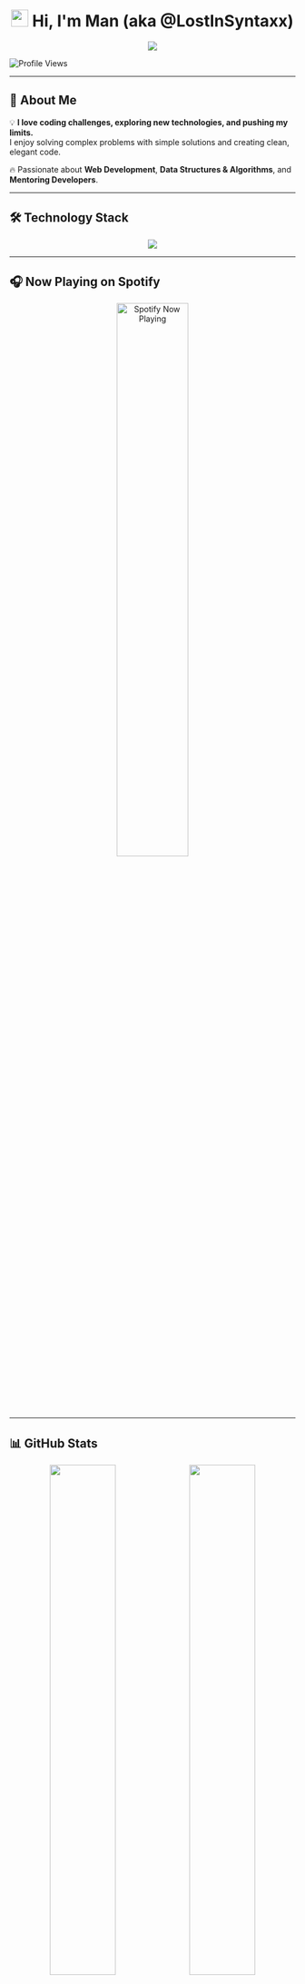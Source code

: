<h1 align="center">  
  <img src="https://media.giphy.com/media/hvRJCLFzcasrR4ia7z/giphy.gif" width="30px"/>  
  Hi, I'm <strong>Man</strong> (aka @LostInSyntaxx)  
</h1>  

<p align="center">  
  <img src="https://readme-typing-svg.herokuapp.com?font=Fira+Code&duration=4000&pause=1000&color=F7B93E&center=true&vCenter=true&multiline=true&width=600&height=50&lines=💻+Passionate+Developer+%7C+Code+Enthusiast+%7C+Problem+Solver;🚀+Always+learning%2C+always+growing!">
</p>  

![Profile Views](https://komarev.com/ghpvc/?username=LostInSyntaxx&color=blue&style=flat-square)

---

## 🚀 About Me  
💡 **I love coding challenges, exploring new technologies, and pushing my limits.**  
I enjoy solving complex problems with simple solutions and creating clean, elegant code.  

🔥 Passionate about **Web Development**, **Data Structures & Algorithms**, and **Mentoring Developers**.  

---

## 🛠 Technology Stack  

<div align="center">  
  <img src="https://skillicons.dev/icons?i=js,nodejs,react,tailwind,php,mysql,github" />  
</div>  

---

## 🎧 Now Playing on Spotify  
<div align="center">  
  <a href="https://open.spotify.com/user/YOUR_SPOTIFY_USERNAME">  
    <img src="https://novatorem-lostinsyntaxx.vercel.app/api/spotify" alt="Spotify Now Playing" width="50%" />  
  </a>  
</div>  

---

## 📊 GitHub Stats  

<div align="center">  
  <img src="https://github-readme-stats.vercel.app/api?username=LostInSyntaxx&show_icons=true&theme=radical" width="48%" />  
  <img src="https://github-readme-streak-stats.herokuapp.com/?user=LostInSyntaxx&theme=radical" width="48%" />
</div>  

---

## 🌐 Connect with Me  

📧 **Email**: [poomabcde11@gmail.com](mailto:poomabcde11@gmail.com)  
🔗 **Portfolio**: [GitHub Portfolio](https://github.com/LostInSyntaxx)  
🐦 **Discord**: sqlalchemy1 [![Discord](https://img.shields.io/badge/Discord-%237289DA.svg?style=for-the-badge&logo=discord&logoColor=white)](https://discord.com/users/YOUR_DISCORD_ID)  

---

## 🎮 Discord Status  
<div align="center">  
  <img src="https://lanyard.cnrad.dev/api/YOUR_DISCORD_ID" alt="Discord Status">  
</div>  

---

## 🌐 Join My Discord Community  
<div align="center">  
  <a href="https://discord.gg/YOUR_SERVER_INVITE">
    <img src="https://img.shields.io/badge/Join_My_Server-%237289DA.svg?style=for-the-badge&logo=discord&logoColor=white" alt="Discord Server">
  </a>
</div>  

---

## 🚀 Featured Projects  
🔹 [📌 My Portfolio](https://github.com/LostInSyntaxx/my-portfolio)  
🔹 [📌 API Boilerplate](https://github.com/LostInSyntaxx/api-boilerplate)  
🔹 [📌 React Dashboard](https://github.com/LostInSyntaxx/react-dashboard)  

---

## 🎯 Fun Fact  
💡 "99 little bugs in the code, 99 little bugs. Take one down, patch it around, 127 little bugs in the code..."  

---

<h3 align="center">⭐ Developer Program Member 🚀</h3>  
<p align="center">
  <img src="https://media.giphy.com/media/3o7TKsQ1U1YYJgBxcM/giphy.gif" width="100px"/>
</p>
